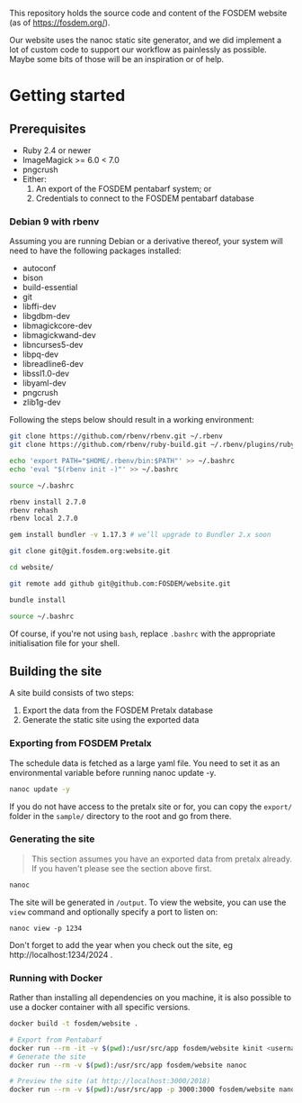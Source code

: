 This repository holds the source code and content of the FOSDEM website (as of
https://fosdem.org/).

Our website uses the nanoc static site generator, and we did implement a lot of
custom code to support our workflow as painlessly as possible. Maybe some bits
of those will be an inspiration or of help.

# Getting started

## Prerequisites

- Ruby 2.4 or newer
- ImageMagick >= 6.0 < 7.0
- pngcrush
- Either:
  1. An export of the FOSDEM pentabarf system; or
  2. Credentials to connect to the FOSDEM pentabarf database

### Debian 9 with rbenv

Assuming you are running Debian or a derivative thereof, your system will need
to have the following packages installed:

- autoconf
- bison
- build-essential
- git
- libffi-dev
- libgdbm-dev
- libmagickcore-dev
- libmagickwand-dev
- libncurses5-dev
- libpq-dev
- libreadline6-dev
- libssl1.0-dev
- libyaml-dev
- pngcrush
- zlib1g-dev

Following the steps below should result in a working environment:

```bash
git clone https://github.com/rbenv/rbenv.git ~/.rbenv
git clone https://github.com/rbenv/ruby-build.git ~/.rbenv/plugins/ruby-build

echo 'export PATH="$HOME/.rbenv/bin:$PATH"' >> ~/.bashrc
echo 'eval "$(rbenv init -)"' >> ~/.bashrc

source ~/.bashrc

rbenv install 2.7.0
rbenv rehash
rbenv local 2.7.0

gem install bundler -v 1.17.3 # we’ll upgrade to Bundler 2.x soon

git clone git@git.fosdem.org:website.git

cd website/

git remote add github git@github.com:FOSDEM/website.git

bundle install

source ~/.bashrc
```

Of course, if you're not using `bash`, replace `.bashrc` with the appropriate
initialisation file for your shell.

## Building the site

A site build consists of two steps:

1. Export the data from the FOSDEM Pretalx database
2. Generate the static site using the exported data

### Exporting from FOSDEM Pretalx

The schedule data is fetched as a large yaml file.
You need to set it as an environmental variable before running nanoc update -y.

```bash
nanoc update -y
```

If you do not have access to the pretalx site or for, you can copy the `export/`
folder in the `sample/` directory to the root and go from there.

### Generating the site

> This section assumes you have an exported data from pretalx already. If you
> haven't please see the section above first.

```bash
nanoc
```

The site will be generated in `/output`. To view the website, you can use the
`view` command and optionally specify a port to listen on:

```
nanoc view -p 1234

```
Don't forget to add the year when you check out the site, eg http://localhost:1234/2024 .


### Running with Docker

Rather than installing all dependencies on you machine, it is also possible to use a docker container with all specific versions.

```bash
docker build -t fosdem/website .

# Export from Pentabarf
docker run --rm -it -v $(pwd):/usr/src/app fosdem/website kinit <username>@FOSDEM.ORG && nanoc update -y
# Generate the site
docker run --rm -v $(pwd):/usr/src/app fosdem/website nanoc

# Preview the site (at http://localhost:3000/2018)
docker run --rm -v $(pwd):/usr/src/app -p 3000:3000 fosdem/website nanoc view
```
